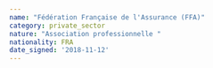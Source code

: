 ```yaml
---
name: "Fédération Française de l'Assurance (FFA)"
category: private_sector
nature: "Association professionnelle "
nationality: FRA
date_signed: '2018-11-12'
---
```

    